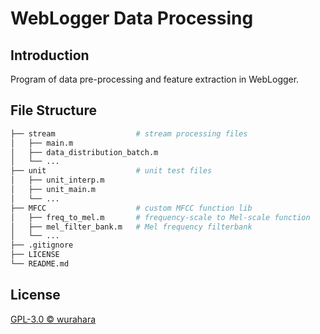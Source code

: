 # WebLogger Data Processing

## Introduction
Program of data pre-processing and feature extraction in WebLogger.

## File Structure
```Bash
├── stream                  # stream processing files
│   ├── main.m
│   ├── data_distribution_batch.m
│   └── ...
├── unit                    # unit test files
│   ├── unit_interp.m
│   ├── unit_main.m
│   └── ...
├── MFCC                    # custom MFCC function lib
│   ├── freq_to_mel.m       # frequency-scale to Mel-scale function
│   ├── mel_filter_bank.m   # Mel frequency filterbank
│   └── ...
├── .gitignore
├── LICENSE
└── README.md
```

## License

 [GPL-3.0 © wurahara](https://github.com/wurahara/weblogger-data-processing/blob/master/LICENSE)